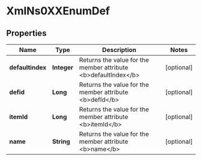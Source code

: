 
# XmlNs0XXEnumDef

## Properties
Name | Type | Description | Notes
------------ | ------------- | ------------- | -------------
**defaultindex** | **Integer** | Returns the value for the member attribute &lt;b&gt;defaultIndex&lt;/b&gt; |  [optional]
**defid** | **Long** | Returns the value for the member attribute &lt;b&gt;defId&lt;/b&gt; |  [optional]
**itemId** | **Long** | Returns the value for the member attribute &lt;b&gt;itemId&lt;/b&gt; |  [optional]
**name** | **String** | Returns the value for the member attribute &lt;b&gt;name&lt;/b&gt; |  [optional]



